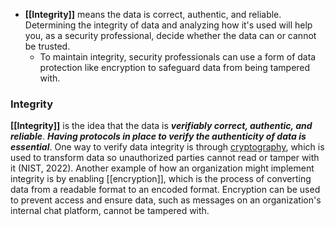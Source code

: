 
- **[[Integrity]]** means the data is correct, authentic, and reliable. Determining the integrity of data and analyzing how it's used will help you, as a security professional, decide whether the data can or cannot be trusted. 
	- To maintain integrity, security professionals can use a form of data protection like encryption to safeguard data from being tampered with.

### **Integrity**

**[[Integrity]]** is the idea that the data is ***verifiably correct, authentic, and reliable***. ***Having protocols in place to verify the authenticity of data is essential***. 
	One way to verify data integrity is through [cryptography](https://www.nist.gov/cryptography#:~:text=Cryptography%20uses%20mathematical%20techniques%20to,that%20drives%20research%20and%20innovation.), which is used to transform data so unauthorized parties cannot read or tamper with it (NIST, 2022). 
	Another example of how an organization might implement integrity is by enabling [[encryption]], which is the process of converting data from a readable format to an encoded format. Encryption can be used to prevent access and ensure data, such as messages on an organization's internal chat platform, cannot be tampered with.  